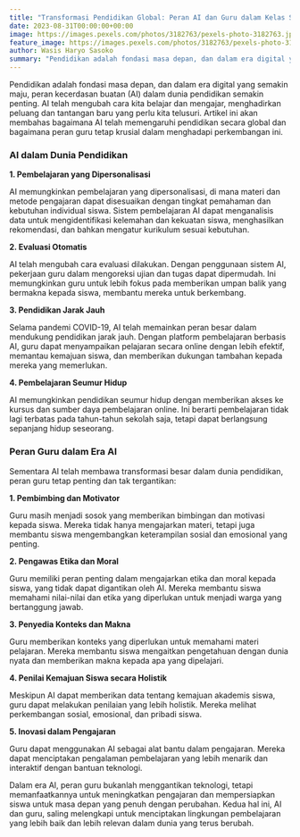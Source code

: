 ```yaml
---
title: "Transformasi Pendidikan Global: Peran AI dan Guru dalam Kelas Sehari-hari"
date: 2023-08-31T00:00:00+00:00
image: https://images.pexels.com/photos/3182763/pexels-photo-3182763.jpeg
feature_image: https://images.pexels.com/photos/3182763/pexels-photo-3182763.jpeg
author: Wasis Haryo Sasoko
summary: "Pendidikan adalah fondasi masa depan, dan dalam era digital yang semakin maju, peran kecerdasan buatan (AI) dalam dunia pendidikan semakin penting. AI telah mengubah cara kita belajar dan mengajar, menghadirkan peluang dan tantangan baru yang perlu kita telusuri."
---
```


Pendidikan adalah fondasi masa depan, dan dalam era digital yang semakin maju, peran kecerdasan buatan (AI) dalam dunia pendidikan semakin penting. AI telah mengubah cara kita belajar dan mengajar, menghadirkan peluang dan tantangan baru yang perlu kita telusuri. Artikel ini akan membahas bagaimana AI telah memengaruhi pendidikan secara global dan bagaimana peran guru tetap krusial dalam menghadapi perkembangan ini.

### AI dalam Dunia Pendidikan

**1. Pembelajaran yang Dipersonalisasi**

AI memungkinkan pembelajaran yang dipersonalisasi, di mana materi dan metode pengajaran dapat disesuaikan dengan tingkat pemahaman dan kebutuhan individual siswa. Sistem pembelajaran AI dapat menganalisis data untuk mengidentifikasi kelemahan dan kekuatan siswa, menghasilkan rekomendasi, dan bahkan mengatur kurikulum sesuai kebutuhan.

**2. Evaluasi Otomatis**

AI telah mengubah cara evaluasi dilakukan. Dengan penggunaan sistem AI, pekerjaan guru dalam mengoreksi ujian dan tugas dapat dipermudah. Ini memungkinkan guru untuk lebih fokus pada memberikan umpan balik yang bermakna kepada siswa, membantu mereka untuk berkembang.

**3. Pendidikan Jarak Jauh**

Selama pandemi COVID-19, AI telah memainkan peran besar dalam mendukung pendidikan jarak jauh. Dengan platform pembelajaran berbasis AI, guru dapat menyampaikan pelajaran secara online dengan lebih efektif, memantau kemajuan siswa, dan memberikan dukungan tambahan kepada mereka yang memerlukan.

**4. Pembelajaran Seumur Hidup**

AI memungkinkan pendidikan seumur hidup dengan memberikan akses ke kursus dan sumber daya pembelajaran online. Ini berarti pembelajaran tidak lagi terbatas pada tahun-tahun sekolah saja, tetapi dapat berlangsung sepanjang hidup seseorang.

### Peran Guru dalam Era AI

Sementara AI telah membawa transformasi besar dalam dunia pendidikan, peran guru tetap penting dan tak tergantikan:

**1. Pembimbing dan Motivator**

Guru masih menjadi sosok yang memberikan bimbingan dan motivasi kepada siswa. Mereka tidak hanya mengajarkan materi, tetapi juga membantu siswa mengembangkan keterampilan sosial dan emosional yang penting.

**2. Pengawas Etika dan Moral**

Guru memiliki peran penting dalam mengajarkan etika dan moral kepada siswa, yang tidak dapat digantikan oleh AI. Mereka membantu siswa memahami nilai-nilai dan etika yang diperlukan untuk menjadi warga yang bertanggung jawab.

**3. Penyedia Konteks dan Makna**

Guru memberikan konteks yang diperlukan untuk memahami materi pelajaran. Mereka membantu siswa mengaitkan pengetahuan dengan dunia nyata dan memberikan makna kepada apa yang dipelajari.

**4. Penilai Kemajuan Siswa secara Holistik**

Meskipun AI dapat memberikan data tentang kemajuan akademis siswa, guru dapat melakukan penilaian yang lebih holistik. Mereka melihat perkembangan sosial, emosional, dan pribadi siswa.

**5. Inovasi dalam Pengajaran**

Guru dapat menggunakan AI sebagai alat bantu dalam pengajaran. Mereka dapat menciptakan pengalaman pembelajaran yang lebih menarik dan interaktif dengan bantuan teknologi.

Dalam era AI, peran guru bukanlah menggantikan teknologi, tetapi memanfaatkannya untuk meningkatkan pengajaran dan mempersiapkan siswa untuk masa depan yang penuh dengan perubahan. Kedua hal ini, AI dan guru, saling melengkapi untuk menciptakan lingkungan pembelajaran yang lebih baik dan lebih relevan dalam dunia yang terus berubah.
